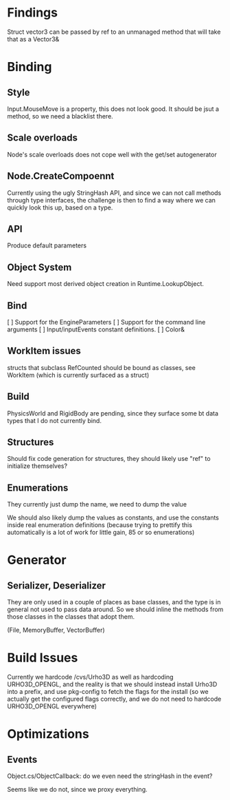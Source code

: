 
Findings
========

Struct vector3 can be passed by ref to an unmanaged method that will take that as a Vector3&

Binding
=======

Style
-----
Input.MouseMove is a property, this does not look good.   It should be jsut a method, so we need a blacklist there.

Scale overloads
---------------

Node's scale overloads does not cope well with the get/set autogenerator

Node.CreateCompoennt
--------------------

Currently using the ugly StringHash API, and since we can not call methods
through type interfaces, the challenge is then to find a way where we can 
quickly look this up, based on a type.

API
---
Produce default parameters

Object System
-------------

Need support most derived object creation in Runtime.LookupObject.

Bind
----
[ ] Support for the EngineParameters
[ ] Support for the command line arguments
[ ] Input/inputEvents constant definitions.
[ ] Color&

WorkItem issues
---------------

structs that subclass RefCounted should be bound as classes, see
WorkItem (which is currently surfaced as a struct)

Build
-----
PhysicsWorld and RigidBody are pending, since they surface some bt data types
that I do not currently bind.

Structures
----------

Should fix code generation for structures, they should likely use
"ref" to initialize themselves?

Enumerations
------------

They currently just dump the name, we need to dump the value

We should also likely dump the values as constants, and use the
constants inside real enumeration definitions (because trying to
prettify this automatically is a lot of work for little gain,
85 or so enumerations)

Generator
=========

Serializer, Deserializer
------------------------
They are only used in a couple of places as base classes, and the type
is in general not used to pass data around.   So we should inline the
methods from those classes in the classes that adopt them.

(File, MemoryBuffer, VectorBuffer)


Build Issues
============

Currently we hardcode /cvs/Urho3D as well as hardcoding URHO3D_OPENGL,
and the reality is that we should instead install Urho3D into a
prefix, and use pkg-config to fetch the flags for the install (so we
actually get the configured flags correctly, and we do not need to
hardcode URHO3D_OPENGL everywhere)


Optimizations
=============

Events
------

Object.cs/ObjectCallback: do we even need the stringHash in the event?

Seems like we do not, since we proxy everything.
